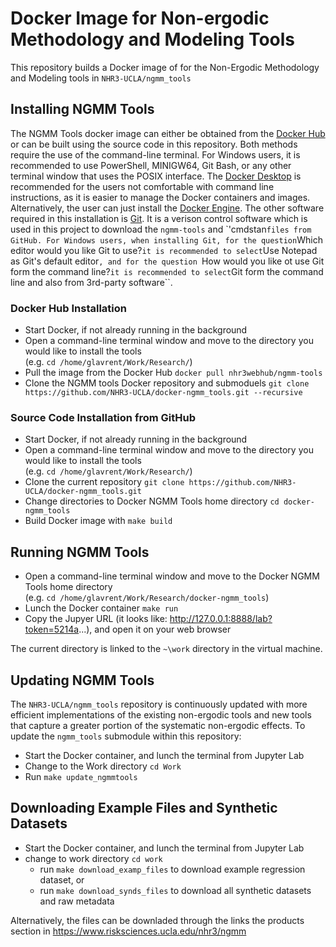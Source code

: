 # Docker Image for Non-ergodic Methodology and Modeling Tools

This repository builds a Docker image of for the Non-Ergodic Methodology and Modeling tools in `NHR3-UCLA/ngmm_tools` 


## Installing NGMM Tools

The NGMM Tools docker image can either be obtained from the [Docker Hub](https://hub.docker.com/r/nhr3webhub/ngmm-tools) or can be built using the source code in this repository. Both methods require the use of the command-line terminal. For Windows users, it is recommended to use PowerShell, MINIGW64, Git Bash, or any other terminal window that uses the POSIX interface. The [Docker Desktop](https://www.docker.com/products/docker-desktop/) is recommended for the users not comfortable with command line instructions, as it is easier to manage the Docker containers and images. Alternatively, the user can just install the [Docker Engine](https://docs.docker.com/engine/install/). The other software required in this installation is [Git](https://github.com/git-guides/install-git). It is a verison control software which is used in this project to download the ``ngmm-tools`` and `'cmdstan`` files from GitHub. For Windows users, when installing Git, for the question ``Which editor would you like Git to use?`` it is recommended to select ``Use Notepad as Git's default editor``, and for the question ``How would you like ot use Git form the command line?`` it is recommended to select ``Git form the command line and also from 3rd-party software``.

### Docker Hub Installation

 * Start Docker, if not already running in the background
 * Open a command-line terminal window and move to the directory you would like to install the tools <br> (e.g. ``cd /home/glavrent/Work/Research/``)
 * Pull the image from the Docker Hub ``docker pull nhr3webhub/ngmm-tools``
 * Clone the NGMM tools Docker repository and submoduels ``git clone https://github.com/NHR3-UCLA/docker-ngmm_tools.git --recursive``
 
 ### Source Code Installation from GitHub

 * Start Docker, if not already running in the background
 * Open a command-line terminal window and move to the directory you would like to install the tools <br> (e.g. ``cd /home/glavrent/Work/Research/``)
 * Clone the current repository ``git clone https://github.com/NHR3-UCLA/docker-ngmm_tools.git``
 * Change directories to Docker NGMM Tools home directory ``cd docker-ngmm_tools``
 * Build Docker image with ``make build``
 
## Running NGMM Tools

* Open a command-line terminal window and move to the Docker NGMM Tools home directory <br> (e.g. ``cd /home/glavrent/Work/Research/docker-ngmm_tools``)
* Lunch the Docker container ``make run``
* Copy the Jupyer URL (it looks like: http://127.0.0.1:8888/lab?token=5214a...), and open it on your web browser

The current directory is linked to the ``~\work`` directory in the virtual machine. 

## Updating NGMM Tools

 The `NHR3-UCLA/ngmm_tools` repository is continuously updated with more efficient implementations of the existing non-ergodic tools and new tools that capture a greater portion of the systematic non-ergodic effects. To update the ``ngmm_tools`` submodule within this repository:
 
* Start the Docker container, and lunch the terminal from Jupyter Lab
* Change to the Work directory ``cd Work``
* Run ``make update_ngmmtools``

## Downloading Example Files and Synthetic Datasets

* Start the Docker container, and lunch the terminal from Jupyter Lab
 * change to work directory ``cd work``
   - run ``make download_examp_files`` to download example regression dataset, or
   - run ``make download_synds_files`` to download all synthetic datasets and raw metadata 

Alternatively, the files can be downladed through the links the products section in https://www.risksciences.ucla.edu/nhr3/ngmm
